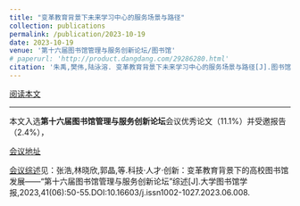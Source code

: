 ```yaml
---
title: "变革教育背景下未来学习中心的服务场景与路径"
collection: publications
permalink: /publication/2023-10-19
date: 2023-10-19
venue: '第十六届图书馆管理与服务创新论坛/图书馆'
# paperurl: 'http://product.dangdang.com/29286280.html'
citation: '朱禹,樊伟,陆泳溶. 变革教育背景下未来学习中心的服务场景与路径[J].图书馆,2024(08):26-32.'
---
```


[阅读本文](./pdfs/变革教育背景下未来学习中心的服务场景与路径.pdf)

---

本文入选**第十六届图书馆管理与服务创新论坛**会议优秀论文（11.1%）并受邀报告（2.4%），


[会议地址](http://cflms.lib.sjtu.edu.cn/2023/index.html)


[会议综述](https://kns.cnki.net/kcms2/article/abstract?v=nouGVBS_tgcZTTmLjnL22Mhm1BTiJk2ehKoQ_of7nrJMaDH86557yPfU4rSeYB9GKjo2m7_1mjMBjV1h5jT8y1KUXw0MRROmLQyEaWQ9XnW1DuMj5l23kautZwAHWSnRoACV45R57eT78wW5wZXQYQ==&uniplatform=NZKPT&language=CHS)见：张浩,林晓欣,郭晶,等.科技·人才·创新：变革教育背景下的高校图书馆发展——“第十六届图书馆管理与服务创新论坛”综述[J].大学图书馆学报,2023,41(06):50-55.DOI:10.16603/j.issn1002-1027.2023.06.008.
